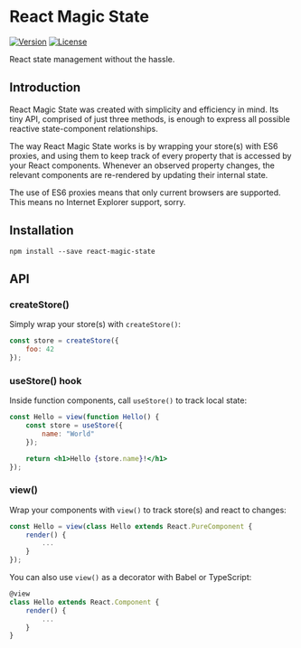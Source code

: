 # React Magic State 

[![Version](https://img.shields.io/npm/v/react-magic-state.svg)](https://www.npmjs.com/package/react-magic-state)
[![License](https://img.shields.io/github/license/thinkcraft/react-magic-state)](https://github.com/thinkcraft/react-magic-state/blob/master/LICENSE)

React state management without the hassle.

## Introduction

React Magic State was created with simplicity and efficiency in mind. Its tiny API, comprised of just three methods, is enough to express all possible reactive state-component relationships.

The way React Magic State works is by wrapping your store(s) with ES6 proxies, and using them to keep track of every property that is accessed by your React components. Whenever an observed property changes, the relevant components are re-rendered by updating their internal state.

The use of ES6 proxies means that only current browsers are supported. This means no Internet Explorer support, sorry.

## Installation

```
npm install --save react-magic-state
```

## API

### createStore()

Simply wrap your store(s) with `createStore()`:

```js
const store = createStore({
    foo: 42
});
```

### useStore() hook

Inside function components, call `useStore()` to track local state:

```jsx
const Hello = view(function Hello() {
    const store = useStore({
        name: "World"
    });

    return <h1>Hello {store.name}!</h1>
});
```

### view()

Wrap your components with `view()` to track store(s) and react to changes:

```jsx
const Hello = view(class Hello extends React.PureComponent {
    render() {
        ...
    }
});
```


You can also use `view()` as a decorator with Babel or TypeScript:

```jsx
@view
class Hello extends React.Component {
    render() {
        ...
    }
}
```
